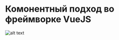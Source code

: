 # Комонентный подход во фреймворке VueJS


![alt text](https://miro.medium.com/proxy/0*9N9J9YiGJrISLIBP.png)
